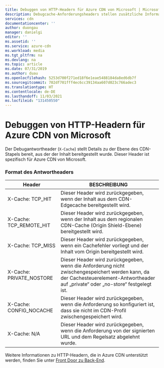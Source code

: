 ```yaml
---
title: Debuggen von HTTP-Headern für Azure CDN von Microsoft | Microsoft-Dokumentation
description: Debugcache-Anforderungsheaders stellen zusätzliche Informationen zur Cacherichtlinie bereit, die auf das angeforderte Objekt angewendet wird. Diese Header sind spezifisch für Azure CDN von Microsoft.
services: cdn
documentationcenter: ''
author: duongau
manager: danielgi
editor: ''
ms.assetid: ''
ms.service: azure-cdn
ms.workload: media
ms.tgt_pltfrm: na
ms.devlang: na
ms.topic: article
ms.date: 07/31/2019
ms.author: duau
ms.openlocfilehash: 5253d700f271ed18f6e1eae5488184da8ed6db7f
ms.sourcegitcommit: 702df701fff4ec6cc39134aa607d023c766adec3
ms.translationtype: HT
ms.contentlocale: de-DE
ms.lasthandoff: 11/03/2021
ms.locfileid: "131450550"
---
```

# <a name="debug-http-header-for-azure-cdn-from-microsoft"></a>Debuggen von HTTP-Headern für Azure CDN von Microsoft
Der Debugantwortheader (`X-Cache`) stellt Details zu der Ebene des CDN-Stapels bereit, aus der der Inhalt bereitgestellt wurde. Dieser Header ist spezifisch für Azure CDN von Microsoft.

### <a name="response-header-format"></a>Format des Antwortheaders

Header | BESCHREIBUNG
-------|------------
X-Cache: TCP_HIT | Dieser Header wird zurückgegeben, wenn der Inhalt aus dem CDN-Edgecache bereitgestellt wird. 
X-Cache: TCP_REMOTE_HIT | Dieser Header wird zurückgegeben, wenn der Inhalt aus dem regionalen CDN-Cache (Origin Shield-Ebene) bereitgestellt wird.
X-Cache: TCP_MISS | Dieser Header wird zurückgegeben, wenn ein Cachefehler vorliegt und der Inhalt vom Origin bereitgestellt wird.
X-Cache: PRIVATE_NOSTORE | Dieser Header wird zurückgegeben, wenn die Anforderung nicht zwischengespeichert werden kann, da der Cachesteuerelement-Antwortheader auf „private“ oder „no-store“ festgelegt ist.
X-Cache: CONFIG_NOCACHE | Dieser Header wird zurückgegeben, wenn die Anforderung so konfiguriert ist, dass sie nicht im CDN-Profil zwischengespeichert wird.
X-Cache: N/A | Dieser Header wird zurückgegeben, wenn die Anforderung von der signierten URL und dem Regelsatz abgelehnt wurde.

Weitere Informationen zu HTTP-Headern, die in Azure CDN unterstützt werden, finden Sie unter [Front Door zu Back-End](../frontdoor/front-door-http-headers-protocol.md#front-door-to-backend).
